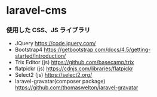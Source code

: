# laravel-cms

### 使用した CSS、JS ライブラリ

-   JQuery https://code.jquery.com/
-   Bootstrap4 https://getbootstrap.com/docs/4.5/getting-started/introduction/
-   Trix Editor (js) https://github.com/basecamp/trix
-   flatpickr (js) https://cdnjs.com/libraries/flatpickr
-   Select2 (js) https://select2.org/
-   laravel-gravatar(composer package) https://github.com/thomaswelton/laravel-gravatar
